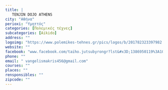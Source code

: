 ```yaml
---
title: |
   TENJIN DOJO ATHENS
city: "Αθήνα"
perioxi: "Υμηττός"
categories: [Πολεμικές τέχνες]
subcategories: [Aikido]
address: ""
logoimg: "https://www.polemikes-tehnes.gr/pics/logos/b/201782323397982.jpg"
website: ""
facebook: "www.facebook.com/taiho.jutsubyrongr?lst&#x3D;1386950119%3A100007183391295%3A1506198880"
phone: ""
email: " vangelismakris456@gmail.com"
courses: ""
places: ""
rensponsibles: ""
zipcode: ""
---
```




